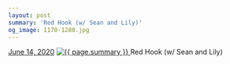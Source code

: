 ```yaml
---
layout: post
summary: 'Red Hook (w/ Sean and Lily)'
og_image: 1170-1280.jpg
---
```


<p>
  <time>
    <a href="/1170">June 14, 2020</a>
  </time>
  <a href="/1170">
    <img src="{{ site.assets_url }}/1170-640.jpg" srcset="{{ site.assets_url }}/1170-320.jpg 320w, {{ site.assets_url }}/1170-640.jpg 640w, {{ site.assets_url }}/1170-960.jpg 960w, {{ site.assets_url }}/1170-1280.jpg 1280w" sizes="(min-width: 700px) 50vw, calc(100vw - 2rem)" alt="{{ page.summary }}" />
  </a>
  <span>Red Hook (w/ Sean and Lily)</span>
</p>

